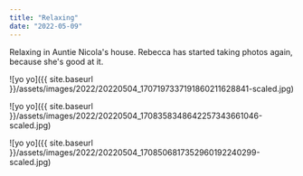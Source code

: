 ```yaml
---
title: "Relaxing"
date: "2022-05-09"
---
```


Relaxing in Auntie Nicola's house. Rebecca has started taking photos again, because she's good at it.

![yo yo]({{ site.baseurl }}/assets/images/2022/20220504_1707197337191860211628841-scaled.jpg)

![yo yo]({{ site.baseurl }}/assets/images/2022/20220504_1708358348642257343661046-scaled.jpg)

![yo yo]({{ site.baseurl }}/assets/images/2022/20220504_1708506817352960192240299-scaled.jpg)
